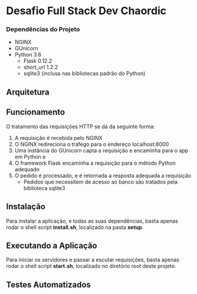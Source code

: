 Desafio Full Stack Dev Chaordic
===================

### Dependências do Projeto

- NGINX
- GUnicorn
- Python 3.6
	- Flask 0.12.2
    - short_url 1.2.2
    - sqlite3 (inclusa nas bibliotecas padrão do Python)

Arquitetura
-------------------




Funcionamento
-------------------

O tratamento das requisições HTTP se dá da seguinte forma:

1. A requisição é recebida pelo NGINX
2. O NGINX redireciona o tráfego para o endereço localhost:8000
3. Uma instância do GUnicorn capta a requisição e encaminha para o app em Python e
4. O framework Flask encaminha a requisição para o método Python adequado
5. O pedido é processado, e é retornada a resposta adequada a requisição
    - Pedidos que necessitem de acesso ao banco são tratados pela biblioteca sqlite3


Instalação
-------------------

Para instalar a aplicação, e todas as suas dependências, basta apenas rodar o shell script **install.sh**, localizado na pasta **setup**.


Executando a Aplicação
-------------------

Para iniciar os servidores e passar a escutar requisições, basta apenas rodar o shell script **start.sh**, localizado no diretório root deste projeto.


Testes Automatizados
-------------------
